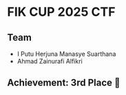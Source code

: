 # FIK CUP 2025 CTF

## Team
- I Putu Herjuna Manasye Suarthana
- Ahmad Zainurafi Alfikri

## Achievement: 3rd Place 🥉
